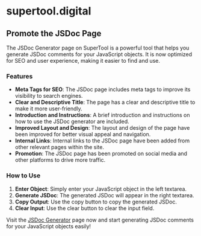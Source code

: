 # supertool.digital

## Promote the JSDoc Page

The JSDoc Generator page on SuperTool is a powerful tool that helps you generate JSDoc comments for your JavaScript objects. It is now optimized for SEO and user experience, making it easier to find and use.

### Features

- **Meta Tags for SEO**: The JSDoc page includes meta tags to improve its visibility to search engines.
- **Clear and Descriptive Title**: The page has a clear and descriptive title to make it more user-friendly.
- **Introduction and Instructions**: A brief introduction and instructions on how to use the JSDoc generator are included.
- **Improved Layout and Design**: The layout and design of the page have been improved for better visual appeal and navigation.
- **Internal Links**: Internal links to the JSDoc page have been added from other relevant pages within the site.
- **Promotion**: The JSDoc page has been promoted on social media and other platforms to drive more traffic.

### How to Use

1. **Enter Object**: Simply enter your JavaScript object in the left textarea.
2. **Generate JSDoc**: The generated JSDoc will appear in the right textarea.
3. **Copy Output**: Use the copy button to copy the generated JSDoc.
4. **Clear Input**: Use the clear button to clear the input field.

Visit the [JSDoc Generator](https://www.supertool.digital/jsdoc) page now and start generating JSDoc comments for your JavaScript objects easily!
